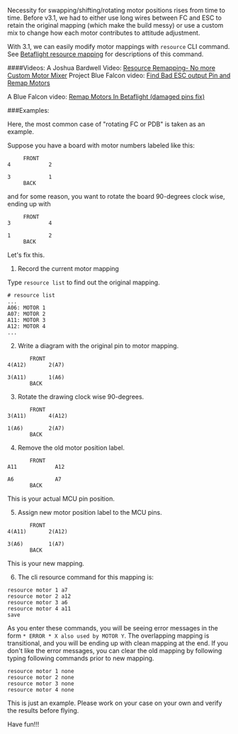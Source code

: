 Necessity for swapping/shifting/rotating motor positions rises from time to time. Before v3.1, we had to either use long wires between FC and ESC to retain the original mapping (which make the build messy) or use a custom mix to change how each motor contributes to attitude adjustment.

With 3.1, we can easily modify motor mappings with `resource` CLI command. See [Betaflight resource mapping](Betaflight-resource-remapping) for descriptions of this command.

####Videos:
A Joshua Bardwell Video: [Resource Remapping- No more Custom Motor Mixer](https://www.youtube.com/watch?v=z5aO-3_n-Hs)
Project Blue Falcon video: [Find Bad ESC output Pin and Remap Motors](https://www.youtube.com/watch?v=cEMfs_4X2VM)

A Blue Falcon video:
[Remap Motors In Betaflight (damaged pins fix) ](https://www.youtube.com/watch?v=cEMfs_4X2VM&feature=youtu.be&t=159)

###Examples:

Here, the most common case of "rotating FC or PDB" is taken as an example.

Suppose you have a board with motor numbers labeled like this:

```
     FRONT
4            2

3            1
     BACK
```

and for some reason, you want to rotate the board 90-degrees clock wise, ending up with

```
     FRONT
3            4

1            2
     BACK
```

Let's fix this.

1. Record the current motor mapping

Type `resource list` to find out the original mapping.

```
# resource list
...
A06: MOTOR 1
A07: MOTOR 2
A11: MOTOR 3
A12: MOTOR 4
...
```

2. Write a diagram with the original pin to motor mapping.

```
       FRONT
4(A12)       2(A7)

3(A11)       1(A6)
       BACK
```

3. Rotate the drawing clock wise 90-degrees.

```
       FRONT
3(A11)       4(A12)

1(A6)        2(A7)
       BACK
```

4. Remove the old motor position label.

```
       FRONT
A11            A12

A6             A7
       BACK
```

This is your actual MCU pin position.

5. Assign new motor position label to the MCU pins.

```
       FRONT
4(A11)       2(A12)

3(A6)        1(A7)
       BACK
```

This is your new mapping.

6. The cli resource command for this mapping is:

```
resource motor 1 a7
resource motor 2 a12
resource motor 3 a6
resource motor 4 a11
save
```

As you enter these commands, you will be seeing error messages in the form `* ERROR * X also used by MOTOR Y`. The overlapping mapping is transitional, and you will be ending up with clean mapping at the end. If you don't like the error messages, you can clear the old mapping by following typing following commands prior to new mapping.

```
resource motor 1 none
resource motor 2 none
resource motor 3 none
resource motor 4 none
```

This is just an example. Please work on your case on your own and verify the results before flying.

Have fun!!!

